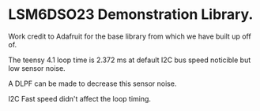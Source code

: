 # LSM6DSO23 Demonstration Library.

Work credit to Adafruit for the base library from which we have built up off of.

The teensy 4.1 loop time is 2.372 ms at default I2C bus speed noticible but low sensor noise.

A DLPF can be made to decrease this sensor noise.

I2C Fast speed didn't affect the loop timing.